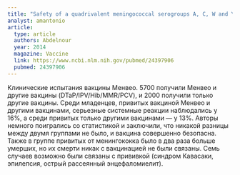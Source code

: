 ```yaml
---
title: "Safety of a quadrivalent meningococcal serogroups A, C, W and Y conjugate vaccine (MenACWY-CRM) administered with routine infant vaccinations: results of an open-label, randomized, phase 3b controlled study in healthy infants"
analyst: amantonio
article:
  type: article
  authors: Abdelnour
  year: 2014
  magazine: Vaccine
  link: https://www.ncbi.nlm.nih.gov/pubmed/24397906
  pubmed: 24397906
---
```


Клинические испытания вакцины Менвео. 5700 получили Менвео и другие вакцины (DTaP/IPV/Hib/MMR/PCV), и 2000 получили только другие вакцины.
Среди младенцев, привитых вакциной Менвео и другими вакцинами, серьезные системные реакции наблюдались у 16%, а среди привитых только другими вакцинами — у 13%. Авторы немного поигрались со статистикой и заключили, что никакой разницы между двумя группами не было, и вакцина совершенно безопасна.
Также в группе привитых от менингококка было в два раза больше умерших, но их смерти никак с вакцинацией не были связаны.
Семь случаев возможно были связаны с прививкой (синдром Кавасаки, эпилепсия, острый рассеянный энцефаломиелит).
